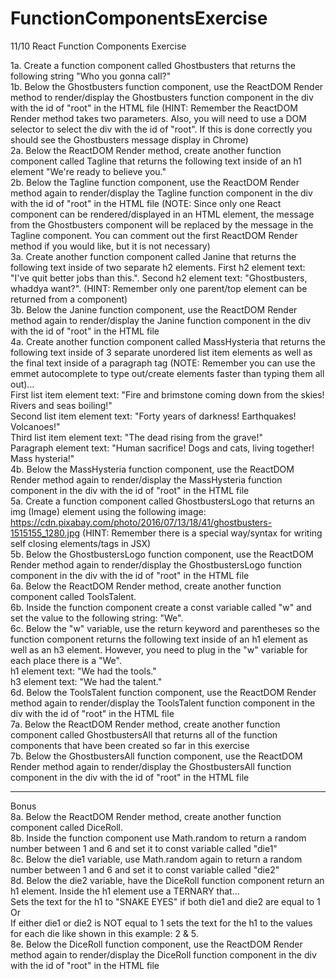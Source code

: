 # FunctionComponentsExercise
11/10 React Function Components Exercise

1a. Create a function component called Ghostbusters that returns the following string "Who you gonna call?"<br>
1b. Below the Ghostbusters function component, use the ReactDOM Render method to render/display the Ghostbusters function component in the div with the id of "root" in the HTML file (HINT: Remember the ReactDOM Render method takes two parameters. Also, you will need to use a DOM selector to select the div with the id of "root". If this is done correctly you should see the Ghostbusters message display in Chrome)<br>
2a. Below the ReactDOM Render method, create another function component called Tagline that returns the following text inside of an h1 element "We're ready to believe you."<br>
2b. Below the Tagline function component, use the ReactDOM Render method again to render/display the Tagline function component in the div with the id of "root" in the HTML file (NOTE: Since only one React component can be rendered/displayed in an HTML element, the message from the Ghostbusters component will be replaced by the message in the Tagline component. You can comment out the first ReactDOM Render method if you would like, but it is not necessary)<br>
3a. Create another function component called Janine that returns the following text inside of two separate h2 elements. First h2 element text: "I've quit better jobs than this.". Second h2 element text: "Ghostbusters, whaddya want?". (HINT: Remember only one parent/top element can be returned from a component)<br>
3b. Below the Janine function component, use the ReactDOM Render method again to render/display the Janine function component in the div with the id of "root" in the HTML file<br>
4a. Create another function component called MassHysteria that returns the following text inside of 3 separate unordered list item elements as well as the final text inside of a paragraph tag (NOTE: Remember you can use the emmet autocomplete to type out/create elements faster than typing them all out)…<br>
First list item element text: "Fire and brimstone coming down from the skies! Rivers and seas boiling!"<br>
Second list item element text: "Forty years of darkness! Earthquakes! Volcanoes!"<br>
Third list item element text: "The dead rising from the grave!"<br>
Paragraph element text: "Human sacrifice! Dogs and cats, living together! Mass hysteria!"<br>
4b. Below the MassHysteria function component, use the ReactDOM Render method again to render/display the MassHysteria function component in the div with the id of "root" in the HTML file<br>
5a. Create a function component called GhostbustersLogo that returns an img (Image) element using the following image: https://cdn.pixabay.com/photo/2016/07/13/18/41/ghostbusters-1515155_1280.jpg (HINT: Remember there is a special way/syntax for writing self closing elements/tags in JSX)<br>
5b. Below the GhostbustersLogo function component, use the ReactDOM Render method again to render/display the GhostbustersLogo function component in the div with the id of "root" in the HTML file<br>
6a. Below the ReactDOM Render method, create another function component called ToolsTalent.<br>
6b. Inside the function component create a const variable called "w" and set the value to the following string: "We".<br>
6c. Below the "w" variable, use the return keyword and parentheses so the function component returns the following text inside of an h1 element as well as an h3 element. However, you need to plug in the "w" variable for each place there is a "We".<br>
h1 element text: "We had the tools."<br>
h3 element text: "We had the talent."<br>
6d. Below the ToolsTalent function component, use the ReactDOM Render method again to render/display the ToolsTalent function component in the div with the id of "root" in the HTML file<br>
7a. Below the ReactDOM Render method, create another function component called GhostbustersAll that returns all of the function components that have been created so far in this exercise<br>
7b. Below the GhostbustersAll function component, use the ReactDOM Render method again to render/display the GhostbustersAll function component in the div with the id of "root" in the HTML file<br>

<hr>

Bonus<br>
8a. Below the ReactDOM Render method, create another function component called DiceRoll.<br>
8b. Inside the function component use Math.random to return a random number between 1 and 6 and set it to const variable called "die1"<br>
8c. Below the die1 variable, use Math.random again to return a random number between 1 and 6 and set it to const variable called "die2"<br>
8d. Below the die2 variable, have the DiceRoll function component return an h1 element. Inside the h1 element use a TERNARY that…<br>
Sets the text for the h1 to "SNAKE EYES" if both die1 and die2 are equal to 1 <br>
Or<br>
If either die1 or die2 is NOT equal to 1 sets the text for the h1 to the values for each die like shown in this example: 2 & 5.<br>
8e. Below the DiceRoll function component, use the ReactDOM Render method again to render/display the DiceRoll function component in the div with the id of "root" in the HTML file<br>

